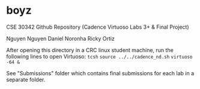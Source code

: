# boyz
CSE 30342 Github Repository (Cadence Virtuoso Labs 3+ &amp; Final Project)

Nguyen Nguyen
Daniel Noronha 
Ricky Ortiz

After opening this directory in a CRC linux student machine, run the following lines to open Virtuoso:
`tcsh`
`source ../../cadence_nd.sh`
`virtuoso -64 &`

See "Submissions" folder which contains final submissions for each lab in a separate folder.
